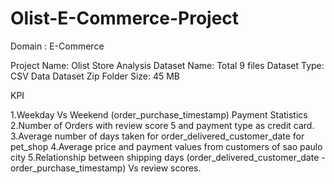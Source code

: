 # Olist-E-Commerce-Project
Domain : E-Commerce

Project Name: Olist Store Analysis
Dataset Name: Total 9 files
Dataset Type: CSV Data
Dataset Zip Folder Size: 45 MB

KPI

1.Weekday Vs Weekend (order_purchase_timestamp) Payment Statistics
2.Number of Orders with review score 5 and payment type as credit card.
3.Average number of days taken for order_delivered_customer_date for pet_shop
4.Average price and payment values from customers of sao paulo city
5.Relationship between shipping days (order_delivered_customer_date - order_purchase_timestamp) Vs review scores.


